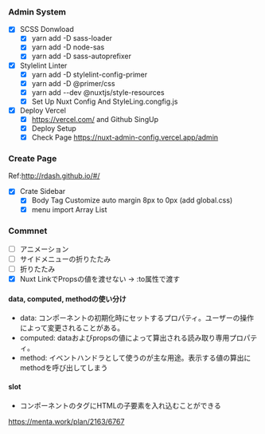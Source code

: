 ### Admin System

- [x] SCSS Donwload
  - [x] yarn add -D sass-loader
  - [x] yarn add -D node-sas
  - [x] yarn add -D sass-autoprefixer

- [x] Stylelint Linter
  - [x] yarn add -D stylelint-config-primer
  - [x] yarn add -D @primer/css
  - [x] yarn add --dev @nuxtjs/style-resources
  - [x] Set Up Nuxt Config And StyleLing.congfig.js

- [x] Deploy Vercel
  - [x] https://vercel.com/ and Github SingUp
  - [x] Deploy Setup
  - [x] Check Page
    https://nuxt-admin-config.vercel.app/admin

### Create Page

Ref:http://rdash.github.io/#/

- [x] Crate Sidebar
  - [x] Body Tag Customize auto margin 8px to 0px (add global.css)
  - [x] menu import Array List

### Commnet

- [ ] アニメーション
- [ ] サイドメニューの折りたたみ
- [ ] 折りたたみ
- [x] Nuxt LinkでPropsの値を渡せない → :to属性で渡す

#### data, computed, methodの使い分け
- data: コンポーネントの初期化時にセットするプロパティ。ユーザーの操作によって変更されることがある。
- computed: dataおよびpropsの値によって算出される読み取り専用プロパティ。
- method: イベントハンドラとして使うのが主な用途。表示する値の算出にmethodを呼び出してしまう

#### slot
- コンポーネントのタグにHTMLの子要素を入れ込むことができる


https://menta.work/plan/2163/6767
